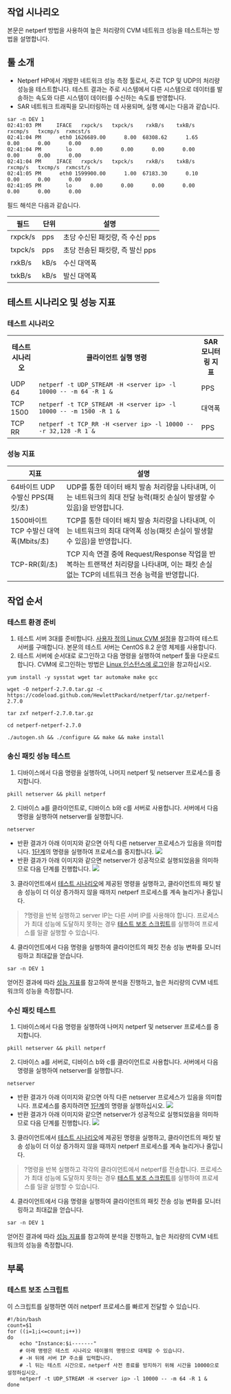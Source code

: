 ## 작업 시나리오
본문은 netperf 방법을 사용하여 높은 처리량의 CVM 네트워크 성능을 테스트하는 방법을 설명합니다.

## 툴 소개
- Netperf
HP에서 개발한 네트워크 성능 측정 툴로서, 주로 TCP 및 UDP의 처리량 성능을 테스트합니다. 테스트 결과는 주로 시스템에서 다른 시스템으로 데이터를 발송하는 속도와 다른 시스템이 데이터를 수신하는 속도를 반영합니다.
- SAR
네트워크 트래픽을 모니터링하는 데 사용되며, 실행 예시는 다음과 같습니다.
```
sar -n DEV 1
02:41:03 PM     IFACE   rxpck/s   txpck/s    rxkB/s    txkB/s   rxcmp/s   txcmp/s  rxmcst/s
02:41:04 PM      eth0 1626689.00      8.00  68308.62      1.65      0.00      0.00      0.00
02:41:04 PM        lo      0.00      0.00      0.00      0.00      0.00      0.00      0.00
02:41:04 PM     IFACE   rxpck/s   txpck/s    rxkB/s    txkB/s   rxcmp/s   txcmp/s  rxmcst/s
02:41:05 PM      eth0 1599900.00      1.00  67183.30      0.10      0.00      0.00      0.00
02:41:05 PM        lo      0.00      0.00      0.00      0.00      0.00      0.00      0.00
``` 
필드 해석은 다음과 같습니다.
<table>
<thead>
<tr>
<th>필드</th>
<th>단위</th>
<th>설명</th>
</tr>
</thead>
<tbody><tr>
<td>rxpck/s</td>
<td>pps</td>
<td>초당 수신된 패킷량, 즉 수신 pps</td>
</tr>
<tr>
<td>txpck/s</td>
<td>pps</td>
<td>초당 전송된 패킷량, 즉 발신 pps</td>
</tr>
<tr>
<td>rxkB/s</td>
<td>kB/s</td>
<td>수신 대역폭</td>
</tr>
<tr>
<td>txkB/s</td>
<td>kB/s</td>
<td>발신 대역폭</td>
</tr>
</tbody></table>


## 테스트 시나리오 및 성능 지표

### 테스트 시나리오[](id:multiSceneTest)
<table>
<tr>
<th width="13%">테스트 시나리오</th>
<th width="75%">클라이언트 실행 명령</th>
<th>SAR 모니터링 지표</th>
</tr>
<tr>
<td>UDP 64</td>
<td><code>netperf -t UDP_STREAM -H &lt;server ip&gt; -l 10000 -- -m 64 -R 1 &</code></td>
<td>PPS</td>
</tr>
<tr>
<td>TCP 1500</td>
<td><code>netperf -t TCP_STREAM -H &lt;server ip&gt; -l 10000 -- -m 1500 -R 1 &</code></td>
<td>대역폭</td>
</tr>
<tr>
<td>TCP RR</td>
<td><code>netperf -t TCP_RR -H &lt;server ip&gt; -l 10000 -- -r 32,128 -R 1 &</code></td>
<td>PPS</td>
</tr>
</table>

### 성능 지표[](id:Performance)
<table>
<thead>
<tr>
<th>지표</th>
<th>설명</th>
</tr>
</thead>
<tbody><tr>
<td>64바이트 UDP 수발신 PPS(패킷/초)</td>
<td>UDP를 통한 데이터 배치 발송 처리량을 나타내며, 이는 네트워크의 최대 전달 능력(패킷 손실이 발생할 수 있음)을 반영합니다. </td>
</tr>
<tr>
<td>1500바이트 TCP 수발신 대역폭(Mbits/초)</td>
<td>TCP를 통한 데이터 배치 발송 처리량을 나타내며, 이는 네트워크의 최대 대역폭 성능(패킷 손실이 발생할 수 있음)을 반영합니다. </td>
</tr>
<tr>
<td>TCP-RR(회/초)</td>
<td>TCP 지속 연결 중에 Request/Response 작업을 반복하는 트랜잭션 처리량을 나타내며, 이는 패킷 손실 없는 TCP의 네트워크 전송 능력을 반영합니다. </td>
</tr>
</tbody></table>

## 작업 순서
### 테스트 환경 준비
1. 테스트 서버 3대를 준비합니다. [사용자 정의 Linux CVM 설정](https://intl.cloud.tencent.com/document/product/213/10517)을 참고하여 테스트 서버를 구매합니다. 본문의 테스트 서버는 CentOS 8.2 운영 체제를 사용합니다.
2. 테스트 서버에 순서대로 로그인하고 다음 명령을 실행하여 netperf 툴을 다운로드합니다. CVM에 로그인하는 방법은 [Linux 인스턴스에 로그인](https://intl.cloud.tencent.com/document/product/213/5436)을 참고하십시오.
```
yum install -y sysstat wget tar automake make gcc 
```
```
wget -O netperf-2.7.0.tar.gz -c  https://codeload.github.com/HewlettPackard/netperf/tar.gz/netperf-2.7.0
```
```
tar zxf netperf-2.7.0.tar.gz
```
```
cd netperf-netperf-2.7.0
```
```
./autogen.sh && ./configure && make && make install
```

### 송신 패킷 성능 테스트
1. [](id:Step1) 디바이스에서 다음 명령을 실행하여, 나머지 netperf 및 netserver 프로세스를 중지합니다.
```
pkill netserver && pkill netperf
```
2. 디바이스 a를 클라이언트로, 디바이스 b와 c를 서버로 사용합니다. 서버에서 다음 명령을 실행하여 netserver를 실행합니다.
```
netserver
```
 - 반환 결과가 아래 이미지와 같으면 아직 다른 netserver 프로세스가 있음을 의미합니다. [1단계](#Step1)의 명령을 실행하여 프로세스를 중지합니다.
![](https://main.qcloudimg.com/raw/79efcad3fa499fbebd2b82198c3877e3.png)
 - 반환 결과가 아래 이미지와 같으면 netserver가 성공적으로 실행되었음을 의미하므로 다음 단계를 진행합니다.
![](https://main.qcloudimg.com/raw/4e137b8ec16b479066b74fa35618bab7.png)
3. 클라이언트에서 [테스트 시나리오](#multiSceneTest)에 제공된 명령을 실행하고, 클라이언트의 패킷 발송 성능이 더 이상 증가하지 않을 때까지 netperf 프로세스를 계속 늘리거나 줄입니다.
>?명령을 반복 실행하고 server IP는 다른 서버 IP를 사용해야 합니다. 프로세스가 최대 성능에 도달하지 못하는 경우 [테스트 보조 스크립트](#auxiliaryScript)를 실행하여 프로세스를 일괄 실행할 수 있습니다.
>
4. 클라이언트에서 다음 명령을 실행하여 클라이언트의 패킷 전송 성능 변화를 모니터링하고 최대값을 얻습니다.
```
sar -n DEV 1
```
얻어진 결과에 따라 [성능 지표](#Performance)를 참고하여 분석을 진행하고, 높은 처리량의 CVM 네트워크의 성능을 측정합니다.

### 수신 패킷 테스트
1. [](id:StepOne) 디바이스에서 다음 명령을 실행하여 나머지 netperf 및 netserver 프로세스를 중지합니다.
```
pkill netserver && pkill netperf
```
2. 디바이스 a를 서버로, 디바이스 b와 c를 클라이언트로 사용합니다. 서버에서 다음 명령을 실행하여 netserver를 실행합니다.
```
netserver
```
 - 반환 결과가 아래 이미지와 같으면 아직 다른 netserver 프로세스가 있음을 의미합니다. 프로세스를 중지하려면 [1단계](#StepOne)의 명령을 실행하십시오.
![](https://main.qcloudimg.com/raw/79efcad3fa499fbebd2b82198c3877e3.png)
 - 반환 결과가 아래 이미지와 같으면 netserver가 성공적으로 실행되었음을 의미하므로 다음 단계를 진행합니다.
![](https://main.qcloudimg.com/raw/4e137b8ec16b479066b74fa35618bab7.png)
3. 클라이언트에서 [테스트 시나리오](#multiSceneTest)에 제공된 명령을 실행하고, 클라이언트의 패킷 발송 성능이 더 이상 증가하지 않을 때까지 netperf 프로세스를 계속 늘리거나 줄입니다.
>?명령을 반복 실행하고 각각의 클라이언트에서 netperf를 전송합니다. 프로세스가 최대 성능에 도달하지 못하는 경우 [테스트 보조 스크립트](#auxiliaryScript)를 실행하여 프로세스를 일괄 실행할 수 있습니다.
>
4. 클라이언트에서 다음 명령을 실행하여 클라이언트의 패킷 전송 성능 변화를 모니터링하고 최대값을 얻습니다.
```
sar -n DEV 1
```
얻어진 결과에 따라 [성능 지표](#Performance)를 참고하여 분석을 진행하고, 높은 처리량의 CVM 네트워크의 성능을 측정합니다.

## 부록

### 테스트 보조 스크립트 [](id:auxiliaryScript)
이 스크립트를 실행하면 여러 netperf 프로세스를 빠르게 전달할 수 있습니다.
```
#!/bin/bash
count=$1
for ((i=1;i<=count;i++))
do
    echo "Instance:$i-------"
    # 아래 명령은 테스트 시나리오 테이블의 명령으로 대체할 수 있습니다.
    # -H 뒤에 서버 IP 주소를 입력합니다.
    # -l 뒤는 테스트 시간으로，netperf 사전 종료를 방지하기 위해 시간을 10000으로 설정하십시오.
    netperf -t UDP_STREAM -H <server ip> -l 10000 -- -m 64 -R 1 &
done
```
